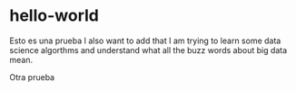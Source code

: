 # hello-world
Esto es una prueba
I also want to add that I am trying to learn some data science algorthms and understand what all the buzz words about big data mean.

Otra prueba
